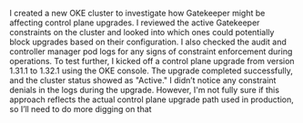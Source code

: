 I created a new OKE cluster to investigate how Gatekeeper might be affecting control plane upgrades. I reviewed the active Gatekeeper constraints on the cluster and looked into which ones could potentially block upgrades based on their configuration. I also checked the audit and controller manager pod logs for any signs of constraint enforcement during operations. To test further, I kicked off a control plane upgrade from version 1.31.1 to 1.32.1 using the OKE console. The upgrade completed successfully, and the cluster status showed as "Active." I didn’t notice any constraint denials in the logs during the upgrade. However, I'm not fully sure if this approach reflects the actual control plane upgrade path used in production, so I’ll need to do more digging on that

